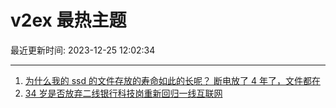 # v2ex 最热主题

最近更新时间: 2023-12-25 12:02:34

--- 
1. [为什么我的 ssd 的文件存放的寿命如此的长呢？ 断电放了 4 年了，文件都在](https://www.v2ex.com/t/1003087) 
2. [34 岁是否放弃二线银行科技岗重新回归一线互联网](https://www.v2ex.com/t/1003097) 
